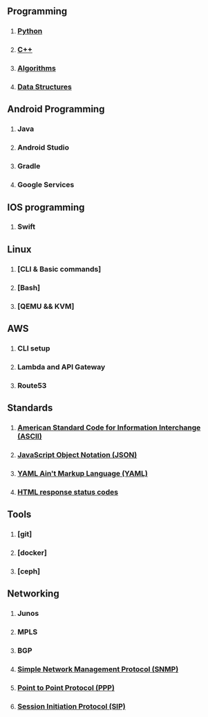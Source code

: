 ## Programming
1. ### [Python](Programming/Python.md)
2. ### [C++](Programming/C++.md)
3. ### [Algorithms](Programming/Algorithms.md)
4. ### [Data Structures](Programming/DataStructures.md)
## Android Programming
1. ### Java
2. ### Android Studio
3. ### Gradle
4. ### Google Services
## IOS programming
1. ### Swift 
## Linux
1. ### [CLI & Basic commands]
2. ### [Bash]
3. ### [QEMU && KVM]
## AWS
1. ### CLI setup
2. ### Lambda and API Gateway
3. ### Route53
## Standards
1. ### [American Standard Code for Information Interchange (ASCII)](Standards/ASCII.md)
2. ### [JavaScript Object Notation (JSON)](Standards/JSON.md)
3. ### [YAML Ain't Markup Language (YAML)](Standards/YAML.md)
4. ### [HTML response status codes](Standards/HTMLresponse.md)
## Tools
1. ### [git]
2. ### [docker]
3. ### [ceph]
## Networking
1. ### Junos
2. ### MPLS
3. ### BGP
4. ### [Simple Network Management Protocol (SNMP)](Networking/SNMP.md)
5. ### [Point to Point Protocol (PPP)](Networking/PPP.md)
6. ### [Session Initiation Protocol (SIP)](Networking/SIP.md)
